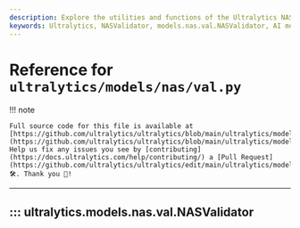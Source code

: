 ```yaml
---
description: Explore the utilities and functions of the Ultralytics NASValidator. Find out how it benefits allocation and optimization in AI models.
keywords: Ultralytics, NASValidator, models.nas.val.NASValidator, AI models, allocation, optimization
---
```


# Reference for `ultralytics/models/nas/val.py`

!!! note

    Full source code for this file is available at [https://github.com/ultralytics/ultralytics/blob/main/ultralytics/models/nas/val.py](https://github.com/ultralytics/ultralytics/blob/main/ultralytics/models/nas/val.py). Help us fix any issues you see by [contributing](https://docs.ultralytics.com/help/contributing/) a [Pull Request](https://github.com/ultralytics/ultralytics/edit/main/ultralytics/models/nas/val.py) 🛠️. Thank you 🙏!

---
## ::: ultralytics.models.nas.val.NASValidator
<br><br>

